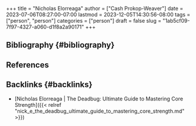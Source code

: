 +++
title = "Nicholas Elorreaga"
author = ["Cash Prokop-Weaver"]
date = 2023-07-06T08:27:00-07:00
lastmod = 2023-12-05T14:30:56-08:00
tags = ["person", "person"]
categories = ["person"]
draft = false
slug = "1ab5cf09-7f97-4327-a060-d1f8a2a90171"
+++

## Bibliography {#bibliography}

## References

<style>.csl-entry{text-indent: -1.5em; margin-left: 1.5em;}</style><div class="csl-bib-body">
</div>


## Backlinks {#backlinks}

-   [Nicholas Elorreaga | The Deadbug: Ultimate Guide to Mastering Core Strength]({{< relref "nick_e_the_deadbug_ultimate_guide_to_mastering_core_strength.md" >}})
